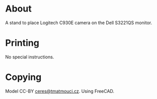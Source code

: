 # About

A stand to place Logitech C930E camera on the Dell S3221QS monitor.

# Printing

No special instructions.

# Copying

Model CC-BY ceres@tmatmouci.cz.
Using FreeCAD.
